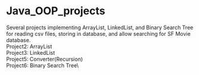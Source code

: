 # Java_OOP_projects
Several projects implementing ArrayList, LinkedList, and Binary Search Tree for reading csv files, storing in database, and allow searching for SF Movie database.\
Project2: ArrayList\
Project3: LinkedList\
Project5: Converter(Recursion)\
Project6: Binary Search Tree\
